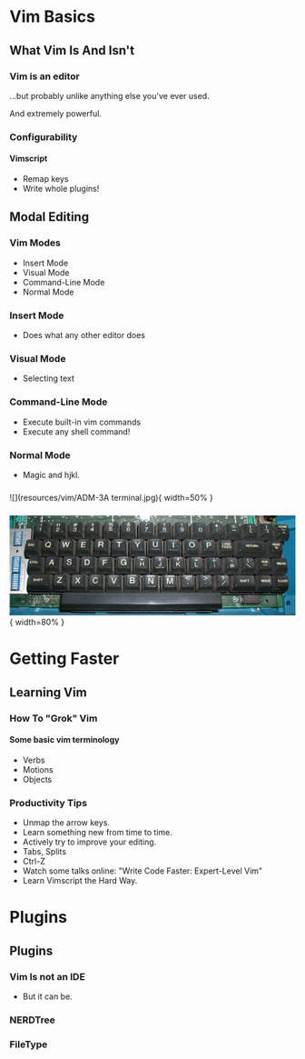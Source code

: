 # Vim Basics

## What Vim Is And Isn't

### Vim is an editor

...but probably unlike anything else you've ever used. 

And extremely powerful.

### Configurability

#### Vimscript

- Remap keys
- Write whole plugins!

## Modal Editing


### Vim Modes

- Insert Mode
- Visual Mode
- Command-Line Mode
- Normal Mode

### Insert Mode

- Does what any other editor does

### Visual Mode
	
- Selecting text

### Command-Line Mode

- Execute built-in vim commands
- Execute any shell command!

### Normal Mode
	
- Magic and hjkl.

### 

![](resources/vim/ADM-3A terminal.jpg){ width=50% }

###

![](resources/vim/hjkl_keyboard.jpg){ width=80% }

# Getting Faster

## Learning Vim

### How To "Grok" Vim

#### Some basic vim terminology
- Verbs
- Motions
- Objects

### Productivity Tips

- Unmap the arrow keys.
- Learn something new from time to time.
- Actively try to improve your editing.
- Tabs, Splits
- Ctrl-Z
- Watch some talks online: "Write Code Faster: Expert-Level Vim"
- Learn Vimscript the Hard Way.

# Plugins

## Plugins

### Vim Is not an IDE
	
- But it can be.

### NERDTree

### FileType
